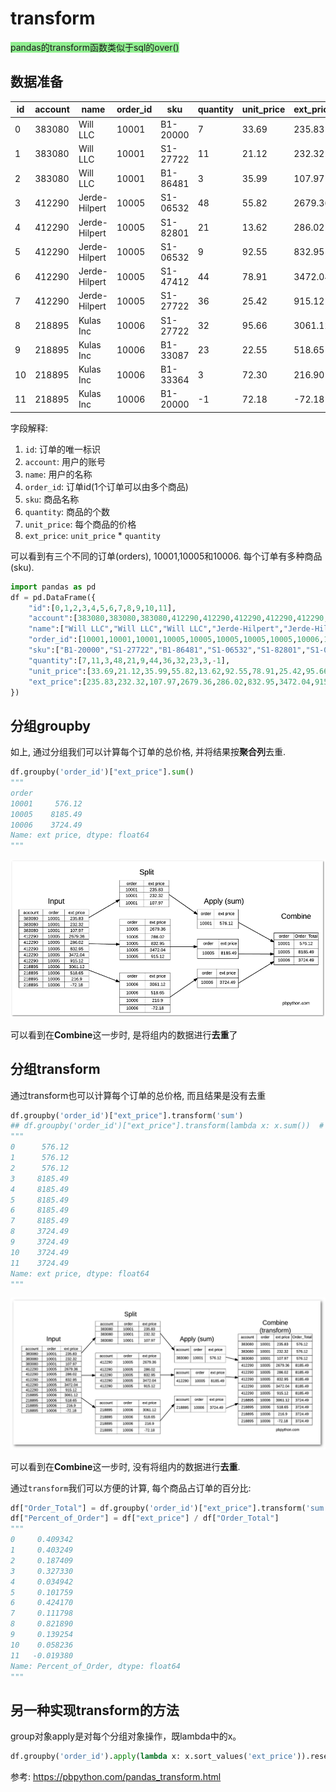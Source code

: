 # transform

<font style="background: lightgreen">pandas的transform函数类似于sql的over()</font>


## 数据准备

id|account|name|order_id|sku|quantity|unit_price|ext_price
--|--|--|--|--|--|--|--
0|383080|Will LLC|10001|B1-20000|7|33.69|235.83
1|383080|Will LLC|10001|S1-27722|11|21.12|232.32
2|383080|Will LLC|10001|B1-86481|3|35.99|107.97
3|412290|Jerde-Hilpert|10005|S1-06532|48|55.82|2679.36
4|412290|Jerde-Hilpert|10005|S1-82801|21|13.62|286.02
5|412290|Jerde-Hilpert|10005|S1-06532|9|92.55|832.95
6|412290|Jerde-Hilpert|10005|S1-47412|44|78.91|3472.04
7|412290|Jerde-Hilpert|10005|S1-27722|36|25.42|915.12
8|218895|Kulas Inc|10006|S1-27722|32|95.66|3061.12
9|218895|Kulas Inc|10006|B1-33087|23|22.55|518.65
10|218895|Kulas Inc|10006|B1-33364|3|72.30|216.90
11|218895|Kulas Inc|10006|B1-20000|-1|72.18|-72.18

字段解释:
1. `id`: 订单的唯一标识
2. `account`: 用户的账号
3. `name`: 用户的名称
4. `order_id`: 订单id(1个订单可以由多个商品)
5. `sku`: 商品名称
6. `quantity`: 商品的个数
7. `unit_price`: 每个商品的价格
8. `ext_price`: `unit_price` * `quantity`

可以看到有三个不同的订单(orders), 10001,10005和10006. 每个订单有多种商品(sku).


```python
import pandas as pd
df = pd.DataFrame({
    "id":[0,1,2,3,4,5,6,7,8,9,10,11],
    "account":[383080,383080,383080,412290,412290,412290,412290,412290,218895,218895,218895,218895],
    "name":["Will LLC","Will LLC","Will LLC","Jerde-Hilpert","Jerde-Hilpert","Jerde-Hilpert","Jerde-Hilpert","Jerde-Hilpert","Kulas Inc","Kulas Inc","Kulas Inc","Kulas Inc"],
    "order_id":[10001,10001,10001,10005,10005,10005,10005,10005,10006,10006,10006,10006],
    "sku":["B1-20000","S1-27722","B1-86481","S1-06532","S1-82801","S1-06532","S1-47412","S1-27722","S1-27722","B1-33087","B1-33364","B1-20000"],
    "quantity":[7,11,3,48,21,9,44,36,32,23,3,-1],
    "unit_price":[33.69,21.12,35.99,55.82,13.62,92.55,78.91,25.42,95.66,22.55,72.30,72.18],
    "ext_price":[235.83,232.32,107.97,2679.36,286.02,832.95,3472.04,915.12,3061.12,518.65,216.90,-72.18]
})
```


## 分组groupby
如上, 通过分组我们可以计算每个订单的总价格, 并将结果按**聚合列**去重.


```python
df.groupby('order_id')["ext_price"].sum()
"""
order
10001     576.12
10005    8185.49
10006    3724.49
Name: ext price, dtype: float64
"""
```
![](./transform/2.png)

可以看到在**Combine**这一步时, 是将组内的数据进行**去重**了



## 分组transform
通过transform也可以计算每个订单的总价格, 而且结果是没有去重
```python
df.groupby('order_id')["ext_price"].transform('sum')
## df.groupby('order_id')["ext_price"].transform(lambda x: x.sum())  # 等价的写法, 替换sum, 其中的x就是被分组后的ext_price
"""
0      576.12
1      576.12
2      576.12
3     8185.49
4     8185.49
5     8185.49
6     8185.49
7     8185.49
8     3724.49
9     3724.49
10    3724.49
11    3724.49
Name: ext price, dtype: float64
"""
```
![](./transform/3.png)

可以看到在**Combine**这一步时, 没有将组内的数据进行**去重**.

通过`transform`我们可以方便的计算, 每个商品占订单的百分比:
```python
df["Order_Total"] = df.groupby('order_id')["ext_price"].transform('sum')
df["Percent_of_Order"] = df["ext_price"] / df["Order_Total"]
"""
0     0.409342
1     0.403249
2     0.187409
3     0.327330
4     0.034942
5     0.101759
6     0.424170
7     0.111798
8     0.821890
9     0.139254
10    0.058236
11   -0.019380
Name: Percent_of_Order, dtype: float64
"""
```


## 另一种实现transform的方法

group对象apply是对每个分组对象操作，既lambda中的x。
```python
df.groupby('order_id').apply(lambda x: x.sort_values('ext_price')).reset_index(drop=True) # 分组后根据成绩排序
```

参考:
https://pbpython.com/pandas_transform.html
